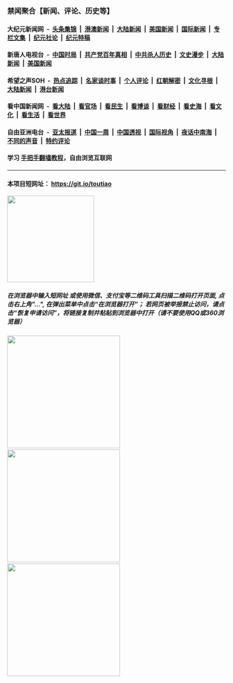 ### 禁闻聚合【新闻、评论、历史等】

#### 大纪元新闻网 &nbsp;-&nbsp; [头条集锦](indexes/E头条集锦.md?t=03100503) &nbsp;|&nbsp; [港澳新闻](indexes/E港澳新闻.md?t=03100503)  &nbsp;|&nbsp; [大陆新闻](indexes/E大陆新闻.md?t=03100503) &nbsp;|&nbsp; [美国新闻](indexes/E美国新闻.md?t=03100503) &nbsp;|&nbsp; [国际新闻](indexes/E国际新闻.md?t=03100503) &nbsp;|&nbsp; [专栏文集](indexes/E专栏文集.md?t=03100503) &nbsp;|&nbsp; [纪元社论](indexes/E纪元社论.md?t=03100503) &nbsp;|&nbsp; [纪元特稿](indexes/E纪元特稿.md?t=03100503) 

#### 新唐人电视台 &nbsp;-&nbsp; [中国时局](indexes/N中国时局.md?t=03100503) &nbsp;|&nbsp; [共产党百年真相](indexes/N共产党百年真相.md?t=03100503) &nbsp;|&nbsp; [中共杀人历史](indexes/N中共杀人历史.md?t=03100503) &nbsp;|&nbsp; [文史漫步](indexes/N文史漫步.md?t=03100503) &nbsp;|&nbsp; [大陆新闻](indexes/N大陆新闻.md?t=03100503) &nbsp;|&nbsp; [美国新闻](indexes/N美国新闻.md?t=03100503)

#### 希望之声SOH &nbsp;-&nbsp; [热点追踪](indexes/H热点追踪.md?t=03100503) &nbsp;|&nbsp; [名家谈时事](indexes/H名家谈时事.md?t=03100503) &nbsp;|&nbsp; [个人评论](indexes/H个人评论.md?t=03100503)  &nbsp;|&nbsp; [红朝解密](indexes/H红朝解密.md?t=03100503) &nbsp;|&nbsp; [文化寻根](indexes/H文化寻根.md?t=03100503) &nbsp;|&nbsp; [大陆新闻](indexes/H大陆新闻.md?t=03100503) &nbsp;|&nbsp; [港台新闻](indexes/H港台新闻.md?t=03100503)

#### 看中国新闻网 &nbsp;-&nbsp; [看大陆](indexes/S看大陆.md?t=03100503) &nbsp;|&nbsp; [看官场](indexes/S看官场.md?t=03100503) &nbsp;|&nbsp; [看民生](indexes/S看民生.md?t=03100503)  &nbsp;|&nbsp; [看博谈](indexes/S看博谈.md?t=03100503) &nbsp;|&nbsp; [看财经](indexes/S看财经.md?t=03100503) &nbsp;|&nbsp; [看史海](indexes/S看史海.md?t=03100503) &nbsp;|&nbsp; [看文化](indexes/S看文化.md?t=03100503) &nbsp;|&nbsp; [看生活](indexes/S看生活.md?t=03100503) &nbsp;|&nbsp; [看世界](indexes/S看世界.md?t=03100503)

#### 自由亚洲电台 &nbsp;-&nbsp; [亚太报道](indexes/R亚太报道.md?t=03100503) &nbsp;|&nbsp; [中国一周](indexes/R中国一周.md?t=03100503) &nbsp;|&nbsp; [中国透视](indexes/R中国透视.md?t=03100503)  &nbsp;|&nbsp; [国际视角](indexes/R国际视角.md?t=03100503) &nbsp;|&nbsp; [夜话中南海](indexes/R夜话中南海.md?t=03100503) &nbsp;|&nbsp; [不同的声音](indexes/R不同的声音.md?t=03100503) &nbsp;|&nbsp; [特约评论](indexes/R特约评论.md?t=03100503)

#### 学习 [手把手翻墙教程](https://github.com/gfw-breaker/guides/wiki)，自由浏览互联网

----

#### 本项目短网址： https://git.io/toutiao
<img src="https://raw.githubusercontent.com/gfw-breaker/banned-news/master/scripts/img/qr.png" width="200px"/>  

##### 在浏览器中输入短网址 或使用微信、支付宝等二维码工具扫描二维码打开页面, 点击右上角"...", 在弹出菜单中点击“在浏览器打开”； 若网页被举报禁止访问，请点击“恢复申请访问”，将链接复制并粘贴到浏览器中打开（请不要使用QQ或360浏览器）

<img src="https://raw.githubusercontent.com/gfw-breaker/banned-news/master/scripts/img/1.png" width="260px"/> &nbsp; <img src="https://raw.githubusercontent.com/gfw-breaker/banned-news/master/scripts/img/2.png" width="260px"/> &nbsp; <img src="https://raw.githubusercontent.com/gfw-breaker/banned-news/master/scripts/img/3.png" width="260px"/>
